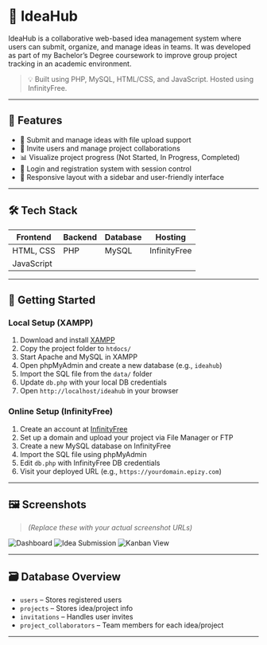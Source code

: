# 🧠 IdeaHub

IdeaHub is a collaborative web-based idea management system where users can submit, organize, and manage ideas in teams. It was developed as part of my Bachelor’s Degree coursework to improve group project tracking in an academic environment.

> 💡 Built using PHP, MySQL, HTML/CSS, and JavaScript. Hosted using InfinityFree.

---

## 🌟 Features

- 📝 Submit and manage ideas with file upload support
- 👥 Invite users and manage project collaborations
- 📊 Visualize project progress (Not Started, In Progress, Completed)
- 🔐 Login and registration system with session control
- 📱 Responsive layout with a sidebar and user-friendly interface

---

## 🛠️ Tech Stack

| Frontend     | Backend | Database | Hosting        |
|--------------|---------|----------|----------------|
| HTML, CSS    | PHP     | MySQL    | InfinityFree   |
| JavaScript   |         |          |                |

---

## 🚀 Getting Started

### Local Setup (XAMPP)

1. Download and install [XAMPP](https://www.apachefriends.org/index.html)
2. Copy the project folder to `htdocs/`
3. Start Apache and MySQL in XAMPP
4. Open phpMyAdmin and create a new database (e.g., `ideahub`)
5. Import the SQL file from the `data/` folder
6. Update `db.php` with your local DB credentials
7. Open `http://localhost/ideahub` in your browser

### Online Setup (InfinityFree)

1. Create an account at [InfinityFree](https://infinityfree.net/)
2. Set up a domain and upload your project via File Manager or FTP
3. Create a new MySQL database on InfinityFree
4. Import the SQL file using phpMyAdmin
5. Edit `db.php` with InfinityFree DB credentials
6. Visit your deployed URL (e.g., `https://yourdomain.epizy.com`)

---

## 🖼️ Screenshots

> *(Replace these with your actual screenshot URLs)*

![Dashboard](https://via.placeholder.com/600x300?text=Dashboard+Screenshot)
![Idea Submission](https://via.placeholder.com/600x300?text=Idea+Form+Screenshot)
![Kanban View](https://via.placeholder.com/600x300?text=Kanban+Board+Screenshot)

---

## 🗃️ Database Overview

- `users` – Stores registered users
- `projects` – Stores idea/project info
- `invitations` – Handles user invites
- `project_collaborators` – Team members for each idea/project

---


